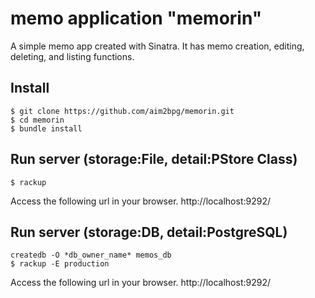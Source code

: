 # memo application "memorin"
A simple memo app created with Sinatra.
It has memo creation, editing, deleting, and listing functions.
## Install
```
$ git clone https://github.com/aim2bpg/memorin.git
$ cd memorin
$ bundle install
```
## Run server (storage:File, detail:PStore Class)
```
$ rackup
```
Access the following url in your browser. http://localhost:9292/
## Run server (storage:DB, detail:PostgreSQL)
```
createdb -O *db_owner_name* memos_db
$ rackup -E production
```
Access the following url in your browser. http://localhost:9292/
